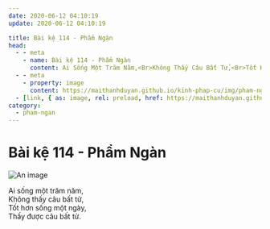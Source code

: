 ```yaml
---
date: 2020-06-12 04:10:19
update: 2020-06-12 04:10:19

title: Bài kệ 114 - Phẩm Ngàn
head:
  - - meta
    - name: Bài kệ 114 - Phẩm Ngàn
      content: Ai Sống Một Trăm Năm,<Br>Không Thấy Câu Bất Tử,<Br>Tốt Hơn Sống Một Ngày,<Br>Thấy Được Câu Bất Tử.<Br>
  - - meta
    - property: image
      content: https://maithanhduyan.github.io/kinh-phap-cu/img/pham-ngan/pham-ngan-114.jpg
  - [link, { as: image, rel: preload, href: https://maithanhduyan.github.io/kinh-phap-cu/img/pham-ngan/pham-ngan-114.jpg }]
category:
  - pham-ngan
---
```


# Bài kệ 114 - Phẩm Ngàn

![An image](/img/pham-ngan/pham-ngan-114.jpg)

Ai sống một trăm năm,<br>Không thấy câu bất tử,<br>Tốt hơn sống một ngày,<br>Thấy được câu bất tử.<br>
